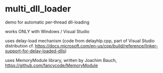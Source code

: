 # multi_dll_loader
 demo for automatic per-thread dll-loading
 
 works ONLY with Windows / Visual Studio
 
 uses delay-load mechanism (code from delayhlp.cpp, part of Visual Studio distribution cf. https://docs.microsoft.com/en-us/cpp/build/reference/linker-support-for-delay-loaded-dlls)
 
 uses MemoryModule library, written by Joachim Bauch, https://github.com/fancycode/MemoryModule
